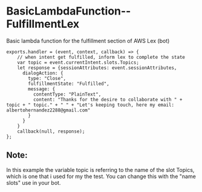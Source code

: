 # BasicLambdaFunction--FulfillmentLex
Basic lambda function for the fulfillment section of AWS Lex (bot)

```
exports.handler = (event, context, callback) => {
    // when intent get fulfilled, inform lex to complete the state
    var topic = event.currentIntent.slots.Topics;
    let response = {sessionAttributes: event.sessionAttributes,
      dialogAction: {
        type: "Close",
        fulfillmentState: "Fulfilled",
        message: {
          contentType: "PlainText",
          content: "Thanks for the desire to collaborate with " + topic + " topic." + " " + "Let's keeping touch, here my email: albertohernandez2288@gmail.com"
        }
      }
    }
    callback(null, response);
};
```

## Note:
In this example the variable topic is referring to the name of the slot Topics, which is one that i used for my the test. You can change this with the "name slots" use in your bot.
